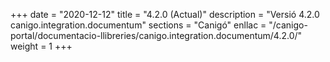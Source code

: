 +++
date        = "2020-12-12"
title       = "4.2.0 (Actual)"
description = "Versió 4.2.0 canigo.integration.documentum"
sections    = "Canigó"
enllac		= "/canigo-portal/documentacio-llibreries/canigo.integration.documentum/4.2.0/"
weight		= 1
+++
